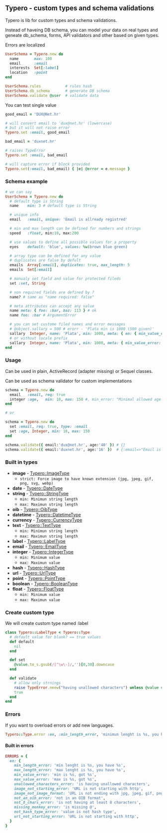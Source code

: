 ## Typero - custom types and schema validations

Typero is lib for custom types and schema validations.

Instead of haveing DB schema, you can model your data on real types and geneate db_schema, forms, API validators and other based on given types.

Errors are localized

```ruby
UserSchema = Typero.new do
  name       max: 100
  email      :email
  interests  Set[:label]
  location   :point
end

UserSchema.rules           # rules hash
UserSchema.db_schema       # generate DB schema
UserSchema.validate @user  # validate data
```

You can test single value

```ruby
good_email = 'DUX@Net.hr'

# will convert email to 'dux@net.hr' (lowercase)
# but it will not raise error
Typero.set :email, good_email

bad_email = 'duxnet.hr'

# raises TypeError
Typero.set :email, bad_email

# will capture error if block provided
Typero.set(:email, bad_email) { |e| @error = e.message }
```

### Schema example

```ruby
# we can say
UserSchema = Typero.new do
  # default type is String
  name    min: 3 # default type is String

  # unique info
  email   :email, unique: 'Email is allready registred'

  # min and max length can be defined for numbers and strings
  speed   :float, min:10, max:200

  # use values to define all possible values for a property
  eyes    default: 'blue', values: %w(brown blue green)

  # array type can be defined for any value
  # duplicates are false by defult
  emails  Array[:email], duplicates: true, max_length: 5
  emails  Set[:email]

  # manualy set field and value for protected fileds
  set :set, String

  # non required fields are defined by ?
  name? # same as "name required: false"

  # meta attributes can accept any value
  name meta: { foo: :bar, baz: 113 } # ok
  name foo: :bar # ArgumentError

  # you can set custome filed names and error messages
  # @object.sallary = 500 # erorr - 'Plata min is 1000 (500 given)'
  sallary  Integer, name: 'Plata', min: 1000, meta: { en: { min_value_error: 'min is %s (%s given)'} }
  # or without locale prefix
  sallary  Integer, name: 'Plata', min: 1000, meta: { min_value_error: 'min is %s (%s given)' }
end
```

### Usage

Can be used in plain, ActiveRecord (adapter missing) or Sequel classes.

Can be used as schema validator for custom implementations

```ruby
schema = Typero.new do
  email   :email, req: true
  integer :age,   min: 18, max: 150 #, min_error: "Minimal allowed age is 18 years."
end

# or

schema = Typero.new do
  set :email, req: true, type: :email
  set :age, Integer, min: 18, max: 150
end

schema.validate({ email:'dux@net.hr', age:'40' }) # {}
schema.validate({ email:'duxnet.hr', age:'16' })  # {:email=>"Email is missing @", :age=>"Age min is 18, got 16"}
```

### Built in types

* **image** - [Typero::ImageType](https://github.com/dux/typero/blob/master/lib/typero/type/types/image.rb)
  * `strict: Force image to have known extension (jpg, jpeg, gif, png, svg, webp)`
* **date** - [Typero::DateType](https://github.com/dux/typero/blob/master/lib/typero/type/types/date.rb)
* **string** - [Typero::StringType](https://github.com/dux/typero/blob/master/lib/typero/type/types/string.rb)
  * `min: Minimun string length`
  * `max: Maximun string length`
* **oib** - [Typero::OibType](https://github.com/dux/typero/blob/master/lib/typero/type/types/oib.rb)
* **datetime** - [Typero::DatetimeType](https://github.com/dux/typero/blob/master/lib/typero/type/types/datetime.rb)
* **currency** - [Typero::CurrencyType](https://github.com/dux/typero/blob/master/lib/typero/type/types/currency.rb)
* **text** - [Typero::TextType](https://github.com/dux/typero/blob/master/lib/typero/type/types/text.rb)
  * `min: Minimun string length`
  * `max: Maximun string length`
* **label** - [Typero::LabelType](https://github.com/dux/typero/blob/master/lib/typero/type/types/label.rb)
* **email** - [Typero::EmailType](https://github.com/dux/typero/blob/master/lib/typero/type/types/email.rb)
* **integer** - [Typero::IntegerType](https://github.com/dux/typero/blob/master/lib/typero/type/types/integer.rb)
  * `min: Minimum value`
  * `max: Maximun value`
* **hash** - [Typero::HashType](https://github.com/dux/typero/blob/master/lib/typero/type/types/hash.rb)
* **url** - [Typero::UrlType](https://github.com/dux/typero/blob/master/lib/typero/type/types/url.rb)
* **point** - [Typero::PointType](https://github.com/dux/typero/blob/master/lib/typero/type/types/point.rb)
* **boolean** - [Typero::BooleanType](https://github.com/dux/typero/blob/master/lib/typero/type/types/boolean.rb)
* **float** - [Typero::FloatType](https://github.com/dux/typero/blob/master/lib/typero/type/types/float.rb)
  * `min: Minimum value`
  * `max: Maximun value`

### Create custom type

We will create custom type named :label

```ruby
class Typero::LabelType < Typero::Type
  # default value for blank? == true values
  def default
    nil
  end

  def set
    @value.to_s.gsub(/[^\w\-]/,'')[0,30].downcase
  end

  def validate
    # allow only strnings
    raise TypeError.neew("having unallowed characters") unless @value =~ /^\w+$/
    true
  end
end
```

### Errors

If you want to overload errors or add new languages.

```ruby
Typero::Type.error :en, :min_length_error, 'minimun lenght is %s, you have defined %s'
```

#### Built in errors

```ruby
ERRORS = {
  en: {
    min_length_error: 'min lenght is %s, you have %s',
    max_length_error: 'max lenght is %s, you have %s',
    min_value_error: 'min is %s, got %s',
    max_value_error: 'max is %s, got %s',
    unallowed_characters_error: 'is having unallowed characters',
    image_not_starting_error: 'URL is not starting with http',
    image_not_image_format: 'URL is not ending with jpg, jpeg, gif, png, svg, webp',
    not_an_oib_error: 'not in an OIB format',
    not_8_chars_error: 'is not having at least 8 characters',
    missing_monkey_error: 'is missing @',
    not_hash_type_error: 'value is not hash type',
    url_not_starting_error: 'URL is not starting with http',
  }
}
```